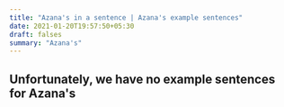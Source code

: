 ```yaml
---
title: "Azana's in a sentence | Azana's example sentences"
date: 2021-01-20T19:57:50+05:30
draft: falses
summary: "Azana's"
---
```

## Unfortunately, we have no example sentences for Azana's                 
